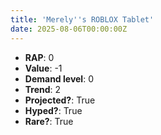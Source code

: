```yaml
---
title: 'Merely''s ROBLOX Tablet'
date: 2025-08-06T00:00:00Z
---
```

- **RAP**: 0
- **Value**: -1
- **Demand level**: 0
- **Trend**: 2
- **Projected?**: True
- **Hyped?**: True
- **Rare?**: True
